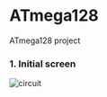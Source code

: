 # ATmega128
ATmega128 project

### 1. Initial screen
![circuit](https://user-images.githubusercontent.com/52568892/73293052-c9047a80-41c8-11ea-9f3c-a13189181150.jpg)
